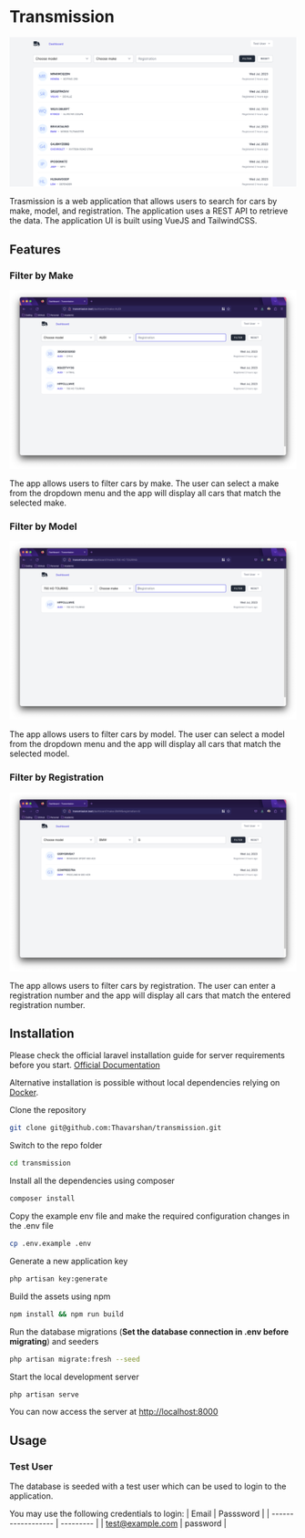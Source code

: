 # Transmission

![transmission](public/images/screenshot.png)

Trasmission is a web application that allows users to search for cars by make, model, and registration. The application uses a REST API to retrieve the data. The application UI is built using VueJS and TailwindCSS.

## Features

### Filter by Make

![filter-make](public/images/filter-make.png)

The app allows users to filter cars by make. The user can select a make from the dropdown menu and the app will display all cars that match the selected make.

### Filter by Model

![filter-model](public/images/filter-model.png)

The app allows users to filter cars by model. The user can select a model from the dropdown menu and the app will display all cars that match the selected model.

### Filter by Registration

![filter-make-reg](public/images/filter-make-reg.png)

The app allows users to filter cars by registration. The user can enter a registration number and the app will display all cars that match the entered registration number.

## Installation

Please check the official laravel installation guide for server requirements before you start. [Official Documentation](https://laravel.com/docs/10.x/installation#installation)

Alternative installation is possible without local dependencies relying on [Docker](#docker).

Clone the repository

```bash
git clone git@github.com:Thavarshan/transmission.git
```

Switch to the repo folder

```bash
cd transmission
```

Install all the dependencies using composer

```bash
composer install
```

Copy the example env file and make the required configuration changes in the .env file

```bash
cp .env.example .env
```

Generate a new application key

```bash
php artisan key:generate
```

Build the assets using npm

```bash
npm install && npm run build
```

Run the database migrations (**Set the database connection in .env before migrating**) and seeders

```bash
php artisan migrate:fresh --seed
```

Start the local development server

```bash
php artisan serve
```

You can now access the server at <http://localhost:8000>

## Usage

### Test User

The database is seeded with a test user which can be used to login to the application.

You may use the following credentials to login:
| Email              | Passsword |
| ------------------ | --------- |
| <test@example.com> | password  |
